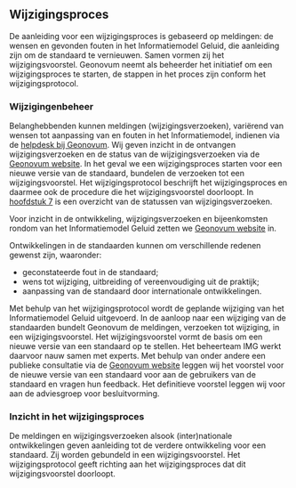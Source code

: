 ## Wijzigingsproces

De aanleiding voor een wijzigingsproces is gebaseerd op meldingen: de wensen en gevonden fouten in het Informatiemodel Geluid, die aanleiding zijn om de standaard te vernieuwen. Samen vormen zij het wijzigingsvoorstel. Geonovum neemt als beheerder het initiatief om een wijzigingsproces te starten, de stappen in het proces zijn conform het wijzigingsprotocol.

### Wijzigingenbeheer

Belanghebbenden kunnen meldingen (wijzigingsverzoeken), variërend van wensen tot aanpassing van en fouten in het Informatiemodel, indienen via de <a href='mailto:img@geonovum.nl' target='_blank'>helpdesk bij Geonovum</a>. Wij geven inzicht in de ontvangen wijzigingsverzoeken en de status van de wijzigingsverzoeken via de <a href='https://www.geonovum.nl/geo-standaarden/meldingen' target='_blank'>Geonovum website</a>. In het geval we een wijzigingsproces starten voor een nieuwe versie van de standaard, bundelen de verzoeken tot een wijzigingsvoorstel. Het wijzigingsprotocol beschrijft het wijzigingsproces en daarmee ook de procedure die het wijzigingsvoorstel doorloopt. 
In <a href='#overzicht-status-van-wijzigingsverzoeken'>hoofdstuk 7<a></a> is een overzicht van de statussen van wijzigingsverzoeken. 

Voor inzicht in de ontwikkeling, wijzigingsverzoeken en bijeenkomsten rondom van het Informatiemodel Geluid zetten we <a href='https://www.geonovum.nl/geo-standaarden/informatiemodel-geluid' target='_blank'>Geonovum website</a> in.

Ontwikkelingen in de standaarden kunnen om verschillende redenen gewenst zijn, waaronder:
<ul><li>geconstateerde fout in de standaard;</li>
<li>wens tot wijziging, uitbreiding of vereenvoudiging uit de praktijk;</li>
<li>aanpassing van de standaard door internationale ontwikkelingen.</li>
</ul>

Met behulp van het wijzigingsprotocol wordt de geplande wijziging van het Informatiemodel Geluid uitgevoerd. In de aanloop naar een wijziging van de standaarden bundelt Geonovum de meldingen, verzoeken tot wijziging, in een wijzigingsvoorstel. Het wijzigingsvoorstel vormt de basis om een nieuwe versie van een standaard op te stellen. Het beheerteam IMG werkt daarvoor nauw samen met experts. Met behulp van onder andere een publieke consultatie via de <a href='https://www.geonovum.nl/geo-standaarden/informatiemodel-geluid' target='_blank'>Geonovum website</a> leggen wij het voorstel voor de nieuwe versie van een standaard voor aan de gebruikers van de standaard en vragen hun feedback. Het definitieve voorstel leggen wij voor aan de adviesgroep voor besluitvorming.  

### Inzicht in het wijzigingsproces

De meldingen en wijzigingsverzoeken alsook (inter)nationale ontwikkelingen geven aanleiding tot de verdere ontwikkeling voor een standaard. Zij worden gebundeld in een wijzigingsvoorstel. Het wijzigingsprotocol geeft richting aan het wijzigingsproces dat dit wijzigingsvoorstel doorloopt.
